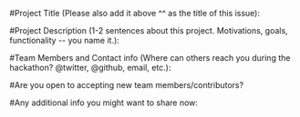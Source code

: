 #Project Title (Please also add it above ^^ as the title of this issue):

#Project Description (1-2 sentences about this project. Motivations, goals, functionality -- you name it.):

#Team Members and Contact info (Where can others reach you during the hackathon? @twitter, @github, email, etc.):

#Are you open to accepting new team members/contributors?

#Any additional info you might want to share now:

